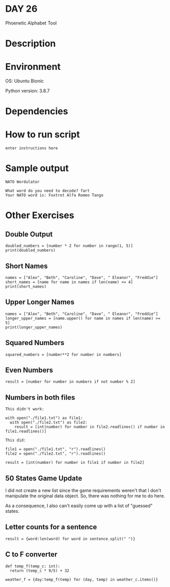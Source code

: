 
# DAY 26

Phoenetic Alphabet Tool

# Description

# Environment
OS: Ubuntu Bionic

Python version: 3.8.7

# Dependencies

# How to run script
```
enter instructions here
```

# Sample output

```
NATO Wordulator

What word do you need to decode? fart
Your NATO word is: Foxtrot Alfa Romeo Tango
```

# Other Exercises

## Double Output
```
doubled_numbers = [number * 2 for number in range(1, 5)]
print(doubled_numbers)
```

## Short Names
```
names = ["Alex", "Beth", "Caroline", "Dave", " Eleanor", "Freddie"]
short_names = [name for name in names if len(name) <= 4]
print(short_names)
```

## Upper Longer Names
```
names = ["Alex", "Beth", "Caroline", "Dave", " Eleanor", "Freddie"]
longer_upper_names = [name.upper() for name in names if len(name) >= 5]
print(longer_upper_names)
```

## Squared Numbers
```
squared_numbers = [number**2 for number in numbers]
```

## Even Numbers
```
result = [number for number in numbers if not number % 2]
```

## Numbers in both files
```
This didn't work:

with open("./file1.txt") as file1:
  with open("./file2.txt") as file2:
    result = [int(number) for number in file2.readlines() if number in file1.readlines()]

This did:

file1 = open("./file1.txt", "r").readlines()
file2 = open("./file2.txt", "r").readlines()

result = [int(number) for number in file1 if number in file2]
```

## 50 States Game Update

I did not create a new list since the game requirements weren't that I don't manipulate the original data object.
So, there was nothing for me to do here.

As a consequence, I also can't easily come up with a list of "guessed" states.

## Letter counts for a sentence

```
result = {word:len(word) for word in sentence.split(" ")}
```

## C to F converter

```
def temp_f(temp_c: int):
  return (temp_c * 9/5) + 32

weather_f = {day:temp_f(temp) for (day, temp) in weather_c.items()}
```


